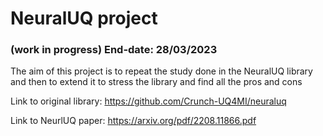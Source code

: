 # NeuralUQ project
### (work in progress) End-date: 28/03/2023
The aim of this project is to repeat the study done in the NeuralUQ library
and then to extend it to stress the library and find all the pros and cons

Link to original library: https://github.com/Crunch-UQ4MI/neuraluq

Link to NeurlUQ paper: https://arxiv.org/pdf/2208.11866.pdf
